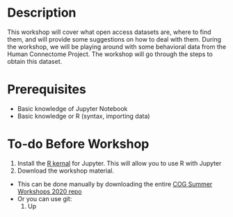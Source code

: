 # Description
This workshop will cover what open access datasets are, where to find them, and will provide some suggestions on how to deal with them. During the workshop, we will be playing around with some behavioral data from the Human Connectome Project. The workshop will go through the steps to obtain this dataset. 

# Prerequisites
* Basic knowledge of Jupyter Notebook
* Basic knowledge or R (syntax, importing data)

# To-do Before Workshop
1. Install the [R kernal](https://irkernel.github.io/installation/) for Jupyter. This will allow you to use R with Jupyter
2. Download the workshop material.
  * This can be done manually by downloading the entire [COG Summer Workshops 2020 repo](https://github.com/TU-Coding-Outreach-Group/cog_summer_workshops_2020)
  * Or you can use git:
    1. Up
